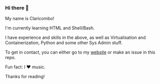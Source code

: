 ### Hi there 👋

My name is Claricombo!

I'm currently learning HTML and Shell/Bash.

I have experience and skills in the above, as well as Virtualisation and Containerization, Python and some other Sys Admin stuff.

To get in contact, you can either go to my [website](https://claricombos.rf.gd) or make an issue in this repo.

Fun fact: I ❤️ music.


Thanks for reading!

<!--
**claricombos/claricombos** is a ✨ _special_ ✨ repository because its `README.md` (this file) appears on your GitHub profile.

Here are some ideas to get you started:

- 🔭 I’m currently working on ...
- 🌱 I’m currently learning ...
- 👯 I’m looking to collaborate on ...
- 🤔 I’m looking for help with ...
- 💬 Ask me about ...
- 📫 How to reach me: ...
- 😄 Pronouns: ...
- ⚡ Fun fact: ...
-->
